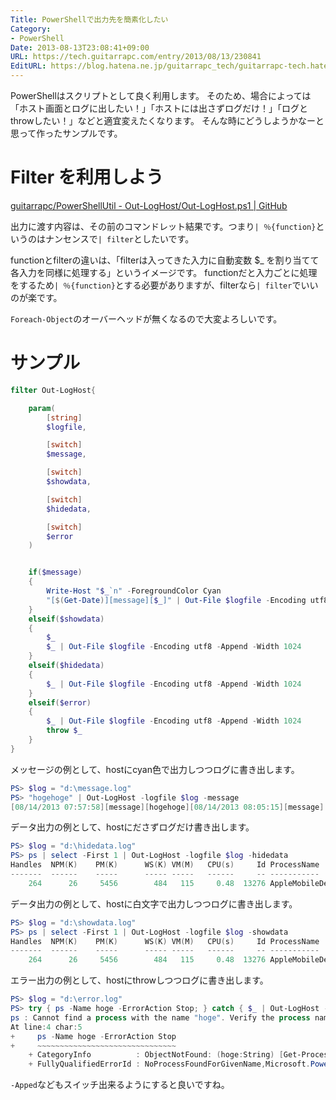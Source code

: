 ```yaml
---
Title: PowerShellで出力先を簡素化したい
Category:
- PowerShell
Date: 2013-08-13T23:08:41+09:00
URL: https://tech.guitarrapc.com/entry/2013/08/13/230841
EditURL: https://blog.hatena.ne.jp/guitarrapc_tech/guitarrapc-tech.hatenablog.com/atom/entry/6802418398340959941
---
```


<!--
Date: 2013-08-13T23:08:41+09:00
URL: https://tech.guitarrapc.com/entry/2013/08/13/230841
-->

PowerShellはスクリプトとして良く利用します。
そのため、場合によっては「ホスト画面とログに出したい！」「ホストには出さずログだけ！」「ログとthrowしたい！」などと適宜変えたくなります。
そんな時にどうしようかなーと思って作ったサンプルです。

# Filter を利用しよう

[guitarrapc/PowerShellUtil - Out-LogHost/Out-LogHost.ps1 | GitHub](https://github.com/guitarrapc/PowerShellUtil/blob/master/Out-LogHost/Out-LogHost.ps1)

出力に渡す内容は、その前のコマンドレット結果です。つまり`| ％{function}`というのはナンセンスで`| filter`としたいです。

functionとfilterの違いは、「filterは入ってきた入力に自動変数 $_ を割り当てて各入力を同様に処理する」というイメージです。
functionだと入力ごとに処理をするため`| ％{function}`とする必要がありますが、filterなら`| filter`でいいのが楽です。

`Foreach-Object`のオーバーヘッドが無くなるので大変よろしいです。

# サンプル

```ps1
filter Out-LogHost{

    param(
        [string]
        $logfile,

        [switch]
        $message,

        [switch]
        $showdata,

        [switch]
        $hidedata,

        [switch]
        $error
    )


    if($message)
    {
        Write-Host "$_`n" -ForegroundColor Cyan
        "[$(Get-Date)][message][$_]" | Out-File $logfile -Encoding utf8 -Append -Width 1024
    }
    elseif($showdata)
    {
        $_
        $_ | Out-File $logfile -Encoding utf8 -Append -Width 1024
    }
    elseif($hidedata)
    {
        $_ | Out-File $logfile -Encoding utf8 -Append -Width 1024
    }
    elseif($error)
    {
        $_ | Out-File $logfile -Encoding utf8 -Append -Width 1024
        throw $_
    }
}
```

メッセージの例として、hostにcyan色で出力しつつログに書き出します。

```ps1
PS> $log = "d:\message.log"
PS> "hogehoge" | Out-LogHost -logfile $log -message
[08/14/2013 07:57:58][message][hogehoge][08/14/2013 08:05:15][message][hogehoge]
```

データ出力の例として、hostにださずログだけ書き出します。

```ps1
PS> $log = "d:\hidedata.log"
PS> ps | select -First 1 | Out-LogHost -logfile $log -hidedata
Handles  NPM(K)    PM(K)      WS(K) VM(M)   CPU(s)     Id ProcessName
-------  ------    -----      ----- -----   ------     -- -----------
    264      26     5456        484   115     0.48  13276 AppleMobileDeviceHelper
```

データ出力の例として、hostに白文字で出力しつつログに書き出します。

```ps1
PS> $log = "d:\showdata.log"
PS> ps | select -First 1 | Out-LogHost -logfile $log -showdata
Handles  NPM(K)    PM(K)      WS(K) VM(M)   CPU(s)     Id ProcessName
-------  ------    -----      ----- -----   ------     -- -----------
    264      26     5456        484   115     0.48  13276 AppleMobileDeviceHelper
```

エラー出力の例として、hostにthrowしつつログに書き出します。

```ps1
PS> $log = "d:\error.log"
PS> try { ps -Name hoge -ErrorAction Stop; } catch { $_ | Out-LogHost -logfile $log -error; }
ps : Cannot find a process with the name "hoge". Verify the process name and call the cmdlet again.
At line:4 char:5
+     ps -Name hoge -ErrorAction Stop
+     ~~~~~~~~~~~~~~~~~~~~~~~~~~~~~~~
    + CategoryInfo          : ObjectNotFound: (hoge:String) [Get-Process], ProcessCommandException
    + FullyQualifiedErrorId : NoProcessFoundForGivenName,Microsoft.PowerShell.Commands.GetProcessCommand
```

`-Apped`などもスイッチ出来るようにすると良いですね。
